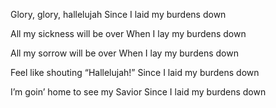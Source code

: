 Glory, glory, hallelujah
Since I laid my burdens down

All my sickness will be over 
When I lay my burdens down

All my sorrow will be over 
When I lay my burdens down

Feel like shouting “Hallelujah!” 
Since I laid my burdens down

I’m goin’ home to see my Savior 
Since I laid my burdens down